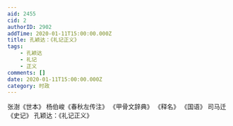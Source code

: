 ```yaml
---
aid: 2455
cid: 2
authorID: 2902
addTime: 2020-01-11T15:00:00.000Z
title: 孔颖达：《礼记正义》
tags:
    - 孔颖达
    - 礼记
    - 正义
comments: []
date: 2020-01-11T15:00:00.000Z
category: 时政
---
```


张澍《世本》 杨伯峻《春秋左传注》 《甲骨文辞典》 《释名》 《国语》 司马迁《史记》 孔颖达：《礼记正义》
